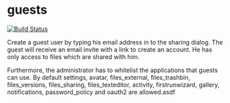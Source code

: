 guests
=======

[![Build Status](https://drone.owncloud.com/api/badges/owncloud/guests/status.svg?branch=master)](https://drone.owncloud.com/owncloud/guests)

Create a guest user by typing his email address in to the sharing dialog. The guest
will receive an email invite with a link to create an account. He has only access
to files which are shared with him.

Furthermore, the administrator has to whitelist the applications that guests can use.
By default settings, avatar, files_external, files_trashbin, files_versions, files_sharing, files_texteditor, activity, firstrunwizard, gallery, notifications, password_policy and oauth2 are allowed.asdf
